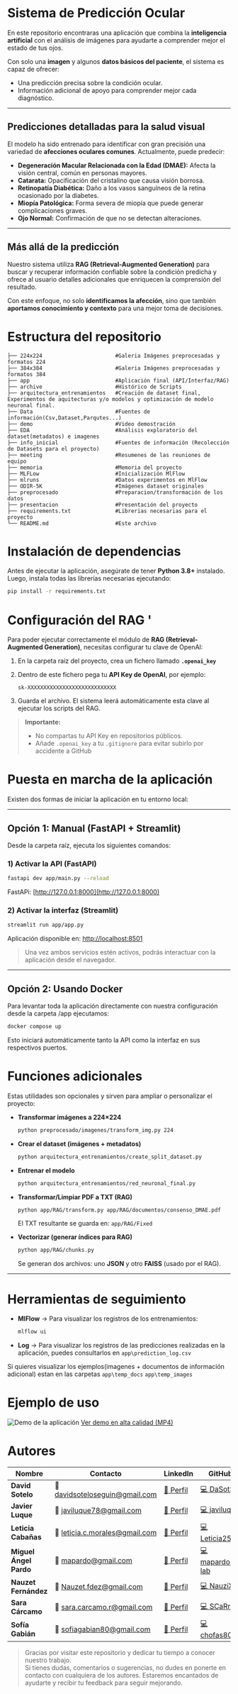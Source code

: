 # Sistema de Predicción Ocular  
En este repositorio encontraras una aplicación que combina la **inteligencia artificial** con el análisis de imágenes para ayudarte a comprender mejor el estado de tus ojos.  

Con solo una **imagen** y algunos **datos básicos del paciente**, el sistema es capaz de ofrecer:  
- Una predicción precisa sobre la condición ocular.  
- Información adicional de apoyo para comprender mejor cada diagnóstico.  

---

## Predicciones detalladas para la salud visual  

El modelo ha sido entrenado para identificar con gran precisión una variedad de **afecciones oculares comunes**. Actualmente, puede predecir:  

- **Degeneración Macular Relacionada con la Edad (DMAE):** Afecta la visión central, común en personas mayores.  
- **Catarata:** Opacificación del cristalino que causa visión borrosa.  
- **Retinopatía Diabética:** Daño a los vasos sanguíneos de la retina ocasionado por la diabetes.  
- **Miopía Patológica:** Forma severa de miopía que puede generar complicaciones graves.  
- **Ojo Normal:** Confirmación de que no se detectan alteraciones.  

---

## Más allá de la predicción  
 Nuestro sistema utiliza **RAG (Retrieval-Augmented Generation)** para buscar y recuperar información confiable sobre la condición predicha y ofrece al usuario detalles adicionales que enriquecen la comprensión del resultado.  

Con este enfoque, no solo **identificamos la afección**, sino que también **aportamos conocimiento y contexto** para una mejor toma de decisiones.  


# Estructura del repositorio
```
├── 224x224                       #Galeria Imágenes preprocesadas y formatos 224
├── 384x384                       #Galeria Imágenes preprocesadas y formatos 384
├── app                           #Aplicación final (API/Interfaz/RAG) 
├── archive                       #Histórico de Scripts
├── arquitectura_entrenamientos   #Creación de dataset final, Experimentos de aquitecturas y/o modelos y optimización de modelo neuronal final.
├── Data                          #Fuentes de información(Csv,Dataset,Parqutes...)
├── demo                          #Video demostración
├── EDA                           #Análisis exploratorio del dataset(metadatos) e imagenes 
├── info_inicial                  #Fuentes de información (Recolección de Datasets para el proyecto)
├── meeting                       #Resumenes de las reuniones de equipo
├── memoria                       #Memoria del proyecto
├── MLFLow                        #Inicialización MlFlow
├── mlruns                        #Datos experimentos en MlFlow
├── ODIR-5K                       #Imágenes dataset originales
├── preprocesado                  #Preparacion/transformación de los datos
├── presentacion                  #Presentación del proyecto
├── requirements.txt              #Librerias necesarias para el proyecto
└── README.md                     #Este archivo
```
# Instalación de dependencias

Antes de ejecutar la aplicación, asegúrate de tener **Python 3.8+** instalado.  
Luego, instala todas las librerías necesarias ejecutando:

```bash
pip install -r requirements.txt
```

# Configuración del RAG '

Para poder ejecutar correctamente el módulo de **RAG (Retrieval-Augmented Generation)**, necesitas configurar tu clave de OpenAI:

1. En la carpeta raíz del proyecto, crea un fichero llamado **`.openai_key`**  
2. Dentro de este fichero pega tu **API Key de OpenAI**, por ejemplo:

   ```
   sk-XXXXXXXXXXXXXXXXXXXXXXXXXXXX
   ```

3. Guarda el archivo. El sistema leerá automáticamente esta clave al ejecutar los scripts del RAG.

> **Importante:**  
> - No compartas tu API Key en repositorios públicos.  
> - Añade `.openai_key` a tu `.gitignore` para evitar subirlo por accidente a GitHub

# Puesta en marcha de la aplicación

Existen dos formas de iniciar la aplicación en tu entorno local:

---

##  Opción 1: Manual (FastAPI + Streamlit)

Desde la carpeta raíz, ejecuta los siguientes comandos:

### 1) Activar la API (FastAPI)
```bash
fastapi dev app/main.py --reload
```
FastAPi: [http://127.0.0.1:8000](http://127.0.0.1:8000)

### 2) Activar la interfaz (Streamlit)
```bash
streamlit run app/app.py
```
Aplicación disponible en: [http://localhost:8501](http://localhost:8501)

>  Una vez ambos servicios estén activos, podrás interactuar con la aplicación desde el navegador.

---

##  Opción 2: Usando Docker

Para levantar toda la aplicación directamente con nuestra configuración desde la carpeta /app ejecutamos:

```bash
docker compose up
```

Esto iniciará automáticamente tanto la API como la interfaz en sus respectivos puertos.


# Funciones adicionales

Estas utilidades son opcionales y sirven para ampliar o personalizar el proyecto:

- **Transformar imágenes a 224×224**  
  ```bash
  python preprocesado/imagenes/transform_img.py 224
  ```

- **Crear el dataset (imágenes + metadatos)**  
  ```bash
  python arquitectura_entrenamientos/create_split_dataset.py
  ```

- **Entrenar el modelo**  
  ```bash
  python arquitectura_entrenamientos/red_neuronal_final.py
  ```

- **Transformar/Limpiar PDF a TXT (RAG)**  
  ```bash
  python app/RAG/transform.py app/RAG/documentos/consenso_DMAE.pdf
  ```
  El TXT resultante se guarda en: `app/RAG/Fixed`

- **Vectorizar (generar índices para RAG)**  
  ```bash
  python app/RAG/chunks.py
  ```
  Se generan dos archivos: uno **JSON** y otro **FAISS** (usado por el RAG).

---

# Herramientas de seguimiento

- **MlFlow** → Para visualizar los registros de los entrenamientos:  
  ```bash
  mlflow ui
  ```
- **Log** → Para visualizar los registros de las predicciones realizadas en la aplicación, puedes consultarlos en  `app\prediction_log.csv` 

Si quieres visualizar los ejemplos(imagenes + documentos de información adicional) estan en las carpetas `app\temp_docs`    `app\temp_images`

# Ejemplo de uso

![Demo de la aplicación](demo/demofinal.gif)
[Ver demo en alta calidad (MP4)](demo/demofinal.mp4)

# Autores

| Nombre            | Contacto | LinkedIn | GitHub |
|-------------------|----------|----------|--------|
| **David Sotelo**         | 📧 [davidsoteloseguin@gmail.com](mailto:davidsoteloseguin@gmail.com) | [🔗 Perfil](https://www.linkedin.com/in/david-sotelo-seguin/) | [💻 DaSotSe](https://github.com/DaSotSe) |
| **Javier Luque**        | 📧 [javiluque78@gmail.com](mailto:javiluque78@gmail.com) | [🔗 Perfil](https://www.linkedin.com/in/javier-luque-escobosa-56a911166/) | [💻 javiluq](https://github.com/javiluq) |
| **Leticia Cabañas**       | 📧 [leticia.c.morales@gmail.com](mailto:leticia.c.morales@gmail.com) | [🔗 Perfil](https://www.linkedin.com/in/leticiacaba%C3%B1asmorales/) | [💻 Leticia2512](https://github.com/Leticia2512) |
| **Miguel Ángel Pardo**  | 📧 [mapardo@gmail.com](mailto:mapardo@gmail.com) | [🔗 Perfil](https://www.linkedin.com/in/mapardocea/) | [💻 mapardo-lab](https://github.com/mapardo-lab) |
| **Nauzet Fernández** | 📧 [Nauzet.fdez@gmail.com](mailto:Nauzet.fdez@gmail.com) | [🔗 Perfil](https://www.linkedin.com/in/nauzet-fernandez-lorenzo/) | [💻 NauziX](https://github.com/NauziX) |
| **Sara Cárcamo**          | 📧 [sara.carcamo.r@gmail.com](mailto:sara.carcamo.r@gmail.com) | [🔗 Perfil](https://www.linkedin.com/in/saracarcamo/) | [💻 SCaRreC](https://github.com/SCaRreC) |
| **Sofía Gabián**         | 📧 [sofiagabian80@gmail.com](mailto:sofiagabian80@gmail.com) | [🔗 Perfil](https://www.linkedin.com/in/sof%C3%ADa-gabi%C3%A1n-dom%C3%ADnguez/) | [💻 chofas80](https://github.com/chofas80) |



>Gracias por visitar este repositorio y dedicar tu tiempo a conocer nuestro trabajo.  
Si tienes dudas, comentarios o sugerencias, no dudes en ponerte en contacto con cualquiera de los autores. Estaremos encantados de ayudarte y recibir tu feedback para seguir mejorando. 
